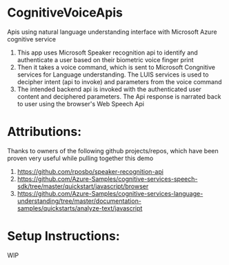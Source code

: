 # CognitiveVoiceApis
Apis using natural language understanding interface with Microsoft Azure cognitive service


1. This app uses Microsoft Speaker recognition api to identify and authenticate a user based on their biometric voice finger print
2. Then it takes a voice command, which is sent to Microsoft Congnitive services for Language understanding. The LUIS services is used to decipher intent (api to invoke) and parameters from the voice command
3. The intended backend api is invoked with the authenticated user content and deciphered parameters. The Api response is narrated back to user using the browser's Web Speech Api


Attributions:
==========================
Thanks to owners of the following github projects/repos, which have been proven very useful while pulling together this demo
1. https://github.com/rposbo/speaker-recognition-api
2. https://github.com/Azure-Samples/cognitive-services-speech-sdk/tree/master/quickstart/javascript/browser
3. https://github.com/Azure-Samples/cognitive-services-language-understanding/tree/master/documentation-samples/quickstarts/analyze-text/javascript


Setup Instructions:
========================
WIP